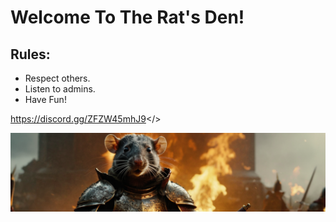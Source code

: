 # **Welcome To The Rat's Den!**

## Rules:

- Respect others.
- Listen to admins.
- Have Fun!

<a id="Join Discord!">https://discord.gg/ZFZW45mhJ9</>

![You are a rat.](https://github.com/DreCorp/The-Rat-s-Den/blob/main/bg2.png)

